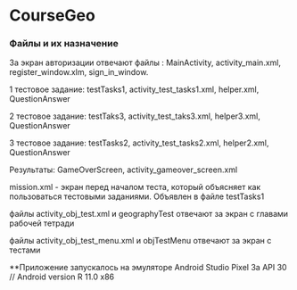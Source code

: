 # CourseGeo
### Файлы и их назначение
За экран авторизации отвечают файлы : MainActivity, activity_main.xml, register_window.xlm, sign_in_window.

1 тестовое задание: testTasks1, activity_test_tasks1.xml, helper.xml, QuestionAnswer

2 тестовое задание: testTaks3, activity_test_taks3.xml, helper3.xml, QuestionAnswer

3 тестовое задание: testTasks2, activity_test_tasks2.xml, helper2.xml, QuestionAnswer

Результаты: GameOverScreen, activity_gameover_screen.xml

mission.xml - экран перед началом теста, который объясняет как пользоваться тестовыми заданиями. Объявлен в файле testTasks1

файлы activity_obj_test.xml и geographyTest отвечают за экран с главами рабочей тетради

файлы activity_obj_test_menu.xml и objTestMenu отвечают за экран с тестами

**Приложение запускалось на эмуляторе Android Studio Pixel 3a API 30 // Android version R 11.0 x86 
